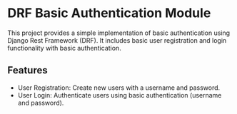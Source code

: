 # DRF Basic Authentication Module

This project provides a simple implementation of basic authentication using Django Rest Framework (DRF). It includes basic user registration and login functionality with basic authentication.

## Features

- User Registration: Create new users with a username and password.
- User Login: Authenticate users using basic authentication (username and password).

